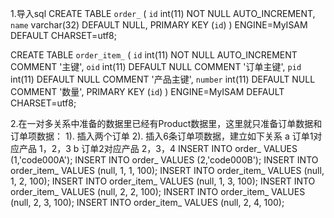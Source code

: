 1.导入sql
CREATE TABLE `order_` (
  `id` int(11) NOT NULL AUTO_INCREMENT,
  `name` varchar(32) DEFAULT NULL,
  PRIMARY KEY (`id`)
) ENGINE=MyISAM DEFAULT CHARSET=utf8;

CREATE TABLE `order_item_` (
  `id` int(11) NOT NULL AUTO_INCREMENT COMMENT '主键',
  `oid` int(11) DEFAULT NULL COMMENT '订单主键',
  `pid` int(11) DEFAULT NULL COMMENT '产品主键',
  `number` int(11) DEFAULT NULL COMMENT '数量',
  PRIMARY KEY (`id`)
) ENGINE=MyISAM DEFAULT CHARSET=utf8;



2.在一对多关系中准备的数据里已经有Product数据里，这里就只准备订单数据和订单项数据：
	1). 插入两个订单
	2). 插入6条订单项数据，建立如下关系
		a 订单1对应产品 1，2，3
		b 订单2对应产品 2，3，4
			INSERT INTO order_ VALUES (1,'code000A');
			INSERT INTO order_ VALUES (2,'code000B');
			INSERT INTO order_item_ VALUES (null, 1, 1, 100);
			INSERT INTO order_item_ VALUES (null, 1, 2, 100);
			INSERT INTO order_item_ VALUES (null, 1, 3, 100);
			INSERT INTO order_item_ VALUES (null, 2, 2, 100);
			INSERT INTO order_item_ VALUES (null, 2, 3, 100);
			INSERT INTO order_item_ VALUES (null, 2, 4, 100);